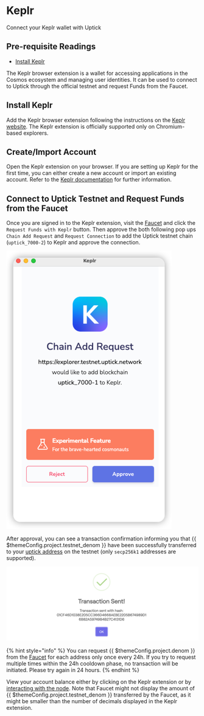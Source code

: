 # Keplr

Connect your Keplr wallet with Uptick

## Pre-requisite Readings

* [Install Keplr](https://www.keplr.app/)

The Keplr browser extension is a wallet for accessing applications in the Cosmos ecosystem and managing user identities. It can be used to connect to Uptick through the official testnet and request Funds from the Faucet.

## Install Keplr

Add the Keplr browser extension following the instructions on the [Keplr website](https://www.keplr.app/). The Keplr extension is officially supported only on Chromium-based explorers.

## Create/Import Account

Open the Keplr extension on your browser. If you are setting up Keplr for the first time, you can either create a new account or import an existing account. Refer to the [Keplr documentation](https://keplr.crunch.help/getting-started) for further information.

## Connect to Uptick Testnet and Request Funds from the Faucet

Once you are signed in to the Keplr extension, visit the [Faucet](https://faucet.uptick.org/) and click the `Request Funds with Keplr` button. Then approve the both following pop ups `Chain Add Request` and `Request Connection` to add the Uptick testnet chain (`uptick_7000-2`) to Keplr and approve the connection.

![chain add request](../../.gitbook/assets/keplr_approve_chain.png)

After approval, you can see a transaction confirmation informing you that {{ $themeConfig.project.testnet_denom }} have been successfully transferred to your [uptick address](../../concepts/basics/accounts.md#address-formats-for-clients) on the testnet (only `secp256k1` addresses are supported).

![chain add request](../../.gitbook/assets/keplr_transaction.png)

{% hint style="info" %}
You can request {{ $themeConfig.project.denom }} from the [Faucet](../../testnet/faucet.md) for each address only once every 24h. If you try to request multiple times within the 24h cooldown phase, no transaction will be initiated. Please try again in 24 hours.
{% endhint %}

View your account balance either by clicking on the Keplr extension or by [interacting with the node](../../concepts/quickstart/interact_node.md). Note that Faucet might not display the amount of {{ $themeConfig.project.testnet_denom }} transferred by the Faucet, as it might be smaller than the number of decimals displayed in the Keplr extension.

